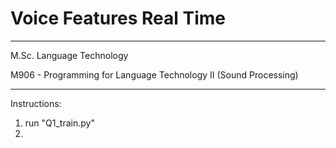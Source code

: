 # Voice Features Real Time
___
M.Sc. Language Technology

M906 - Programming for Language Technology II (Sound Processing)





___
Instructions:

1. run "Q1_train.py"
2. 